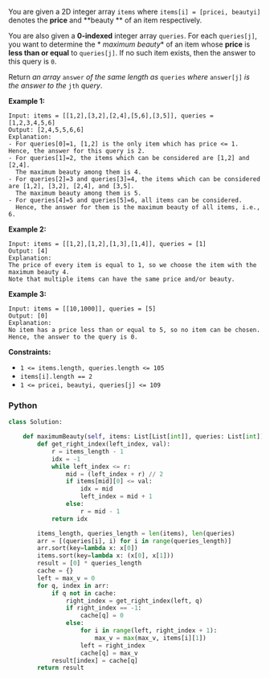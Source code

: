 You are given a 2D integer array  `items`  where  `items[i] = [pricei, beautyi]`  denotes the  **price**  and  **beauty
**  of an item respectively.

You are also given a  **0-indexed**  integer array  `queries`. For each  `queries[j]`, you want to determine the  *
*maximum beauty**  of an item whose  **price**  is  **less than or equal**  to  `queries[j]`. If no such item exists,
then the answer to this query is  `0`.

Return  _an array_ `answer` _of the same length as_ `queries` _where_ `answer[j]` _is the answer to the_ `jth` _query_.

**Example 1:**

```
Input: items = [[1,2],[3,2],[2,4],[5,6],[3,5]], queries = [1,2,3,4,5,6]
Output: [2,4,5,5,6,6]
Explanation:
- For queries[0]=1, [1,2] is the only item which has price <= 1. Hence, the answer for this query is 2.
- For queries[1]=2, the items which can be considered are [1,2] and [2,4]. 
  The maximum beauty among them is 4.
- For queries[2]=3 and queries[3]=4, the items which can be considered are [1,2], [3,2], [2,4], and [3,5].
  The maximum beauty among them is 5.
- For queries[4]=5 and queries[5]=6, all items can be considered.
  Hence, the answer for them is the maximum beauty of all items, i.e., 6.
```

**Example 2:**

```
Input: items = [[1,2],[1,2],[1,3],[1,4]], queries = [1]
Output: [4]
Explanation: 
The price of every item is equal to 1, so we choose the item with the maximum beauty 4. 
Note that multiple items can have the same price and/or beauty.  
```

**Example 3:**

```
Input: items = [[10,1000]], queries = [5]
Output: [0]
Explanation:
No item has a price less than or equal to 5, so no item can be chosen.
Hence, the answer to the query is 0.
```

**Constraints:**

- `1 <= items.length, queries.length <= 105`
- `items[i].length == 2`
- `1 <= pricei, beautyi, queries[j] <= 109`

### Python

```py
class Solution:

    def maximumBeauty(self, items: List[List[int]], queries: List[int]) -> List[int]:
        def get_right_index(left_index, val):
            r = items_length - 1
            idx = -1
            while left_index <= r:
                mid = (left_index + r) // 2
                if items[mid][0] <= val:
                    idx = mid
                    left_index = mid + 1
                else:
                    r = mid - 1
            return idx

        items_length, queries_length = len(items), len(queries)
        arr = [(queries[i], i) for i in range(queries_length)]
        arr.sort(key=lambda x: x[0])
        items.sort(key=lambda x: (x[0], x[1]))
        result = [0] * queries_length
        cache = {}
        left = max_v = 0
        for q, index in arr:
            if q not in cache:
                right_index = get_right_index(left, q)
                if right_index == -1:
                    cache[q] = 0
                else:
                    for i in range(left, right_index + 1):
                        max_v = max(max_v, items[i][1])
                    left = right_index
                    cache[q] = max_v
            result[index] = cache[q]
        return result
```